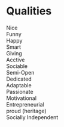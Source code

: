 # Qualities

Nice  <br/>
Funny <br/>
Happy <br/>
Smart <br/>
Giving <br/>
Acctive <br/>
Sociable <br/>
Semi-Open <br/>
Dedicated <br/>
Adaptable <br/>
Passionate <br/>
Motivational <br/>
Entrepreneurial <br/>
proud (heritage) <br/>
Socially Independent <br/>
